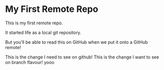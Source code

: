 # My First Remote Repo

This is my first remote repo.

It started life as a local git repository.

But you'll be able to read this on GitHub when we put it onto a GitHub remote!

This is the change I need to see on github!
This is the change I want to see on branch flavour!
yooo
